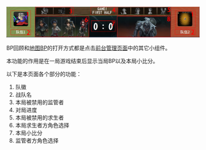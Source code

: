 ![BP回顾](images/1749728521109-f7cd6f31-d9c4-4b40-9d63-b4c78a906539.png)

BP回顾和[地图BP](1.2.5_地图BP.md)的打开方式都是点击[前台管理页面](../../2._页面/2.10_前台管理.md)中的其它小组件。



本功能的作用是在一局游戏结束后显示当局BP以及本局小比分。

以下是本页面各个部分的功能：

1. 队徽
2. 战队名
3. 本局被禁用的监管者
4. 对局进度
5. 本局被禁用的求生者
6. 本局求生者方角色选择
7. 本局小比分
8. 监管者方角色选择

